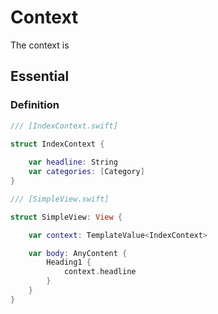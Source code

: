 # Context

The context is

## Essential

### Definition

```swift
/// [IndexContext.swift]

struct IndexContext {
    
    var headline: String
    var categories: [Category]
}
```

```swift
/// [SimpleView.swift]

struct SimpleView: View {

    var context: TemplateValue<IndexContext>

    var body: AnyContent {
        Heading1 {
            context.headline
        }
    }
}
```

